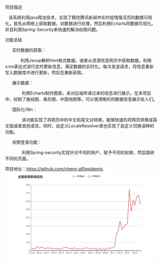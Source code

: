 项目描述

   该系统利用java爬虫技术，实现了模仿腾讯新闻中实时疫情情况页的数据可视化。首先从网络上获取数据，对数据进行处理，然后利用Echarts将数据可视化。并且利用Spring-Security来快速的解决权限问题。

功能总结

      实时数据的获取：

             利用Jsoup解析html格式数据，或者从资源信息网页中获取数据。利用cron表达式进行定时更新信息，满足数据的实时化。每次发送请求，将信息重新写入数据库中进行更新，然后在重新获取。

      展示数据：

              利用Echarts制作图表，来对后端传递过来的信息进行展示。在本项目中，绘制了曲线图、条形图、中国地图等。可以很清晰的将数据信息展示给人们。

      国际化i18n：

              该功能实现了将网页中的中文和英文对转换，能够快速的将网页转换成英文版或者其他语言。同时，自定义LocaleResolver类也实现了自定义切换语种的功能。

      权限登录功能：

              利用Spring-security实现针对不同的用户，赋予不同的权限，然后跳转不同的页面。

项目地址：https://github.com/cheny-alf/epidemic
![Image text](https://github.com/cheny-alf/epidemic/blob/master/trend.png)
